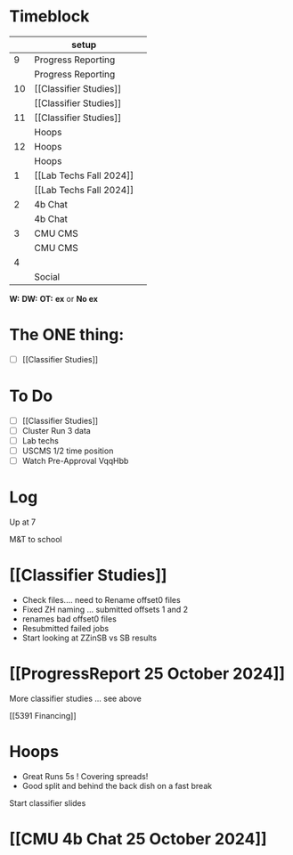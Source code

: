 # Timeblock

|     | setup                   |     |
| --- | ----------------------- | --- |
| 9   | Progress Reporting      |     |
|     | Progress Reporting      |     |
| 10  | [[Classifier Studies]]  |     |
|     | [[Classifier Studies]]  |     |
| 11  | [[Classifier Studies]]  |     |
|     | Hoops                   |     |
| 12  | Hoops                   |     |
|     | Hoops                   |     |
| 1   | [[Lab Techs Fall 2024]] |     |
|     | [[Lab Techs Fall 2024]] |     |
| 2   | 4b Chat                 |     |
|     | 4b Chat                 |     |
| 3   | CMU CMS                 |     |
|     | CMU CMS                 |     |
| 4   |                         |     |
|     | Social                  |     |

**W:**
**DW:**
**OT:**
**ex** or **No ex**

# The ONE thing: 
- [ ] [[Classifier Studies]]


# To Do
- [ ] [[Classifier Studies]]
- [ ] Cluster Run 3 data
- [ ] Lab techs
- [ ] USCMS 1/2 time position
- [ ] Watch Pre-Approval VqqHbb

# Log

Up at 7

M&T to school 

# [[Classifier Studies]]
- Check files.... need to Rename offset0 files
- Fixed ZH naming ... submitted offsets 1 and 2 
- renames bad offset0 files
- Resubmitted failed jobs
- Start looking at ZZinSB vs SB results


# [[ProgressReport 25 October 2024]]

More classifier studies ... see above

[[5391 Financing]]

# Hoops
- Great Runs 5s !  Covering spreads! 
- Good split and behind the back dish on a fast break

Start classifier slides

# [[CMU 4b Chat 25 October 2024]]

